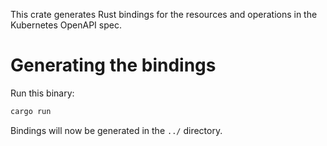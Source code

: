 This crate generates Rust bindings for the resources and operations in the Kubernetes OpenAPI spec.


# Generating the bindings

Run this binary:

```sh
cargo run
```

Bindings will now be generated in the `../` directory.
